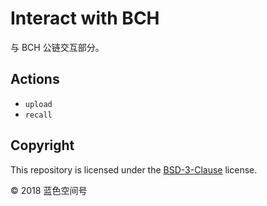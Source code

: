 # Interact with BCH

与 BCH 公链交互部分。

## Actions

- `upload`
- `recall`

## Copyright

This repository is licensed under the [BSD-3-Clause](LICENSE) license.

&copy; 2018 蓝色空间号